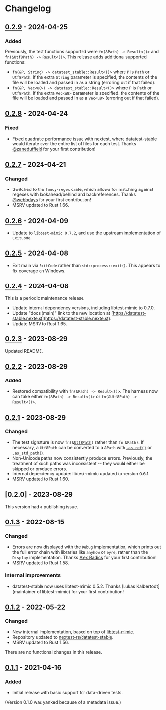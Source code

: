 # Changelog

## [0.2.9] - 2024-04-25

### Added

Previously, the test functions supported were `fn(&Path) -> Result<()>` and `fn(&Utf8Path) -> Result<()>`. This release adds additional supported functions:

- `fn(&P, String) -> datatest_stable::Result<()>` where `P` is `Path` or `Utf8Path`. If the
  extra `String` parameter is specified, the contents of the file will be loaded and passed in
  as a string (erroring out if that failed).
- `fn(&P, Vec<u8>) -> datatest_stable::Result<()>` where `P` is `Path` or `Utf8Path`. If the
  extra `Vec<u8>` parameter is specified, the contents of the file will be
  loaded and passed in as a `Vec<u8>` (erroring out if that failed).

## [0.2.8] - 2024-04-24

### Fixed

- Fixed quadratic performance issue with nextest, where datatest-stable would iterate over the
  entire list of files for each test. Thanks [@zaneduffield](https://github.com/zaneduffield) for
  your first contribution!

## [0.2.7] - 2024-04-21

### Changed

- Switched to the `fancy-regex` crate, which allows for matching against regexes with
  lookahead/behind and backreferences. Thanks [@webbdays](https://github.com/webbdays) for your
  first contribution!
- MSRV updated to Rust 1.66.

## [0.2.6] - 2024-04-09

- Update to `libtest-mimic 0.7.2`, and use the upstream implementation of `ExitCode`.

## [0.2.5] - 2024-04-08

- Exit main via `ExitCode` rather than `std::process::exit()`. This appears to fix coverage on
  Windows.

## [0.2.4] - 2024-04-08

This is a periodic maintenance release.

- Update internal dependency versions, including libtest-mimic to 0.7.0.
- Update "docs (main)" link to the new location at [https://datatest-stable.nexte.st](https://datatest-stable.nexte.st).
- Update MSRV to Rust 1.65.

## [0.2.3] - 2023-08-29

Updated README.

## [0.2.2] - 2023-08-29

### Added

- Restored compatibility with `fn(&Path) -> Result<()>`. The harness now can take either `fn(&Path) -> Result<()>` or `fn(&Utf8Path) -> Result<()>`.

## [0.2.1] - 2023-08-29

### Changed

- The test signature is now `fn(&`[`Utf8Path`]`)` rather than `fn(&Path)`. If necessary, a `Utf8Path` can be converted to a `&Path` with [`.as_ref()`] or [`.as_std_path()`].
- Non-Unicode paths now consistently produce errors. Previously, the treatment of such paths was inconsistent -- they would either be skipped or produce errors.
- Internal dependency update: libtest-mimic updated to version 0.6.1.
- MSRV updated to Rust 1.60.

[`Utf8Path`]: https://docs.rs/camino/latest/camino/struct.Utf8Path.html
[`.as_ref()`]: https://docs.rs/camino/latest/camino/struct.Utf8Path.html#impl-AsRef%3COsStr%3E-for-Utf8Path
[`.as_std_path()`]: https://docs.rs/camino/latest/camino/struct.Utf8Path.html#method.as_std_path

## [0.2.0] - 2023-08-29

This version had a publishing issue.

## [0.1.3] - 2022-08-15

### Changed

- Errors are now displayed with the `Debug` implementation, which prints out the full error chain
  with libraries like `anyhow` or `eyre`, rather than the `Display` implementation. Thanks
  [Alex Badics] for your first contribution!
- MSRV updated to Rust 1.58.

### Internal improvements

- datatest-stable now uses libtest-mimic 0.5.2. Thanks [Lukas Kalbertodt] (maintainer of
  libtest-mimic) for your first contribution!

[Alex Badics]: https://github.com/badicsalex
[Lukas]: https://github.com/LukasKalbertodt

## [0.1.2] - 2022-05-22

### Changed

- New internal implementation, based on top of [libtest-mimic](https://github.com/LukasKalbertodt/libtest-mimic).
- Repository updated to [nextest-rs/datatest-stable](https://github.com/nextest-rs/datatest-stable).
- MSRV updated to Rust 1.56.

There are no functional changes in this release.

## [0.1.1] - 2021-04-16

### Added

- Initial release with basic support for data-driven tests.

(Version 0.1.0 was yanked because of a metadata issue.)

[0.2.9]: https://github.com/nextest-rs/datatest-stable/releases/tag/datatest-stable-0.2.9
[0.2.8]: https://github.com/nextest-rs/datatest-stable/releases/tag/datatest-stable-0.2.8
[0.2.7]: https://github.com/nextest-rs/datatest-stable/releases/tag/datatest-stable-0.2.7
[0.2.6]: https://github.com/nextest-rs/datatest-stable/releases/tag/datatest-stable-0.2.6
[0.2.5]: https://github.com/nextest-rs/datatest-stable/releases/tag/datatest-stable-0.2.5
[0.2.4]: https://github.com/nextest-rs/datatest-stable/releases/tag/datatest-stable-0.2.4
[0.2.3]: https://github.com/nextest-rs/datatest-stable/releases/tag/datatest-stable-0.2.3
[0.2.2]: https://github.com/nextest-rs/datatest-stable/releases/tag/datatest-stable-0.2.2
[0.2.1]: https://github.com/nextest-rs/datatest-stable/releases/tag/datatest-stable-0.2.1
[0.1.3]: https://github.com/nextest-rs/datatest-stable/releases/tag/datatest-stable-0.1.3
[0.1.2]: https://github.com/nextest-rs/datatest-stable/releases/tag/datatest-stable-0.1.2
[0.1.1]: https://github.com/nextest-rs/datatest-stable/releases/tag/datatest-stable-0.1.1
